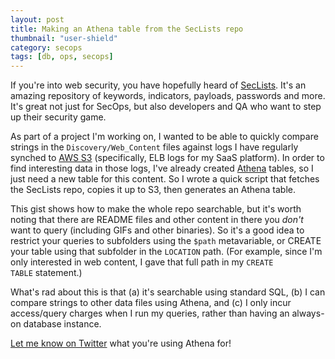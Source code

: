 ```yaml
---
layout: post
title: Making an Athena table from the SecLists repo
thumbnail: "user-shield"
category: secops
tags: [db, ops, secops]
---
```


If you're into web security, you have hopefully heard of <a href="https://github.com/danielmiessler/SecLists">SecLists</a>. It's an amazing repository of keywords, indicators, payloads, passwords and more. It's great not just for SecOps, but also developers and QA who want to step up their security game.

As part of a project I'm working on, I wanted to be able to quickly compare strings in the <code>Discovery/Web_Content</code> files against logs I have regularly synched to <a href="https://aws.amazon.com/s3/">AWS S3</a> (specifically, ELB logs for my SaaS platform). In order to find interesting data in those logs, I've already created <a href="https://aws.amazon.com/athena/">Athena</a> tables, so I just need a new table for this content. So I wrote a quick script that fetches the SecLists repo, copies it up to S3, then generates an Athena table.

This gist shows how to make the whole repo searchable, but it's worth noting that there are README files and other content in there you <em>don't</em> want to query (including GIFs and other binaries). So it's a good idea to restrict your queries to subfolders using the <code>$path</code> metavariable, or CREATE your table using that subfolder in the <code>LOCATION</code> path. (For example, since I'm only interested in web content, I gave that full path in my <code>CREATE TABLE</code> statement.)

What's rad about this is that (a) it's searchable using standard SQL, (b) I can compare strings to other data files using Athena, and (c) I only incur access/query charges when I run my queries, rather than having an always-on database instance.

<a href="https://twitter.com/angrychimp">Let me know on Twitter</a> what you're using Athena for!

<script src="https://gist.github.com/angrychimp/3b6efb260524a38f2c544b2ee83d0028.js"></script>

 